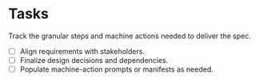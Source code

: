 # Tasks

Track the granular steps and machine actions needed to deliver the spec.

- [ ] Align requirements with stakeholders.
- [ ] Finalize design decisions and dependencies.
- [ ] Populate machine-action prompts or manifests as needed.
